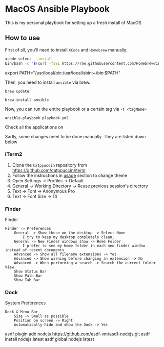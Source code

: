 # MacOS Ansible Playbook

This is my personal playbook for setting up a fresh install of MacOS.

## How to use

First of all, you'll need to install `XCode` and `Homebrew` manually.

```bash
xcode-select --install
bin/bash -c "$(curl -fsSL https://raw.githubusercontent.com/Homebrew/install/HEAD/install.sh)"
```

export PATH="/usr/local/bin:/usr/local/sbin:~/bin:$PATH"

Then, you need to install `ansible` via brew.

```
brew update
```

```
brew install ansible
```

Now, you can run the entire playbook or a certain tag via `-t <tagName>`

```
ansible-playbook playbook.yml
```

Check all the applications on <add file here>

Sadly, some changes need to be done manually. They are listed down below

### iTerm2

1. Clone the `Catppuccin` repository from https://github.com/catppuccin/iterm
2. Follow the instructions in [usage](https://github.com/catppuccin/iterm#usage) section to change theme
3. Open Settings -> Profiles -> Default
4. General -> Working Directory -> Reuse previous session's directory
5. Text -> Font -> Anonymous Pro
6. Text -> Font Size -> 14

### Finder

Finder

    Finder -> Preferences
        General -> Show these on the desktop -> Select None
            I try to keep my desktop completely clean.
        General -> New Finder windows show -> Home Folder
            I prefer to see my home folder in each new finder window instead of recent documents
        Advanced -> Show all filename extensions -> Yes
        Advanced -> Show warning before changing an extension -> No
        Advanced -> When performing a search -> Search the current folder
    View
        Show Status Bar
        Show Path Bar
        Show Tab Bar


### Dock

System Preferences

    Dock & Menu Bar
        Size -> Small as possible
        Position on screen -> Right
        Automatically hide and show the Dock -> Yes


asdf plugin add nodejs https://github.com/asdf-vm/asdf-nodejs.git
asdf install nodejs latest
asdf global nodejs latest
